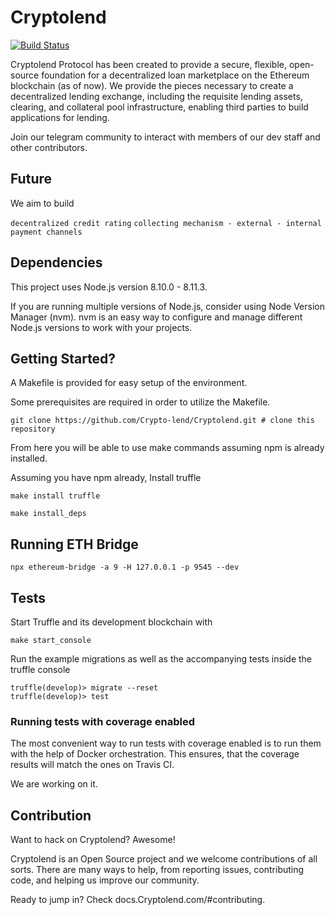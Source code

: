 # Cryptolend

[![Build Status](https://travis-ci.org/upscaletech/finocial.eth.svg?branch=master)](https://travis-ci.org/upscaletech/finocial)

Cryptolend Protocol has been created to provide a secure, flexible, open-source foundation for a decentralized loan marketplace on the Ethereum blockchain (as of now). We provide the pieces necessary to create a decentralized lending exchange, including the requisite lending assets, clearing, and collateral pool infrastructure, enabling third parties to build applications for lending.

Join our telegram community to interact with members of our dev staff and other contributors.

## Future

We aim to build

`decentralized credit rating`
`collecting mechanism - external - internal`
`payment channels`

## Dependencies

This project uses Node.js version 8.10.0 - 8.11.3.

If you are running multiple versions of Node.js, consider using Node Version Manager (nvm). nvm is an easy way to configure and manage different Node.js versions to work with your projects.

## Getting Started?

A Makefile is provided for easy setup of the environment.

Some prerequisites are required in order to utilize the Makefile.

`git clone https://github.com/Crypto-lend/Cryptolend.git # clone this repository`

From here you will be able to use make commands assuming npm is already installed.

Assuming you have npm already, Install truffle

`make install truffle`

`make install_deps`

## Running ETH Bridge

`npx ethereum-bridge -a 9 -H 127.0.0.1 -p 9545 --dev`

## Tests

Start Truffle and its development blockchain with

`make start_console`

Run the example migrations as well as the accompanying tests inside the truffle console

```
truffle(develop)> migrate --reset
truffle(develop)> test

```

### Running tests with coverage enabled

The most convenient way to run tests with coverage enabled is to run them with the help of Docker orchestration. This ensures, that the coverage results will match the ones on Travis CI.

We are working on it.


## Contribution

Want to hack on Cryptolend? Awesome!

Cryptolend is an Open Source project and we welcome contributions of all sorts. There are many ways to help, from reporting issues, contributing code, and helping us improve our community.

Ready to jump in? Check docs.Cryptolend.com/#contributing.
